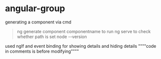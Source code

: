 # angular-group

generating a component via cmd
 >ng generate component componentname
to run 
 >ng serve
to check whether path is set 
 >node --version


used ngIf and event binding for showing details and hiding details
""""code in comments is before modifying""""
